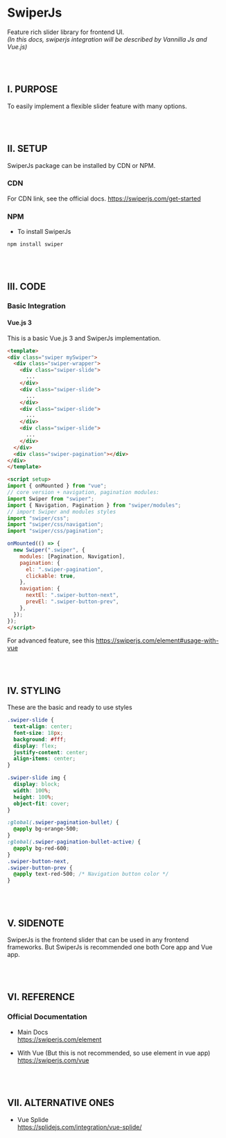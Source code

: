 # SwiperJs
Feature rich slider library for frontend UI.
<br/><i>(In this docs, swiperjs integration will be described by Vannilla Js and Vue.js)</i>

<br/><br/>

## I. PURPOSE
To easily implement a flexible slider feature with many options.

<br/><br/>

## II. SETUP
SwiperJs package can be installed by CDN or NPM. 

### CDN
For CDN link, see the official docs. https://swiperjs.com/get-started

### NPM

- To install SwiperJs

```
npm install swiper
```

<br/><br/>

## III. CODE
### Basic Integration
#### Vue.js 3 
This is a basic Vue.js 3 and SwiperJs implementation.

```html
<template>
<div class="swiper mySwiper">
  <div class="swiper-wrapper">
    <div class="swiper-slide">
      ...
    </div>
    <div class="swiper-slide">
      ...
    </div>
    <div class="swiper-slide">
      ...
    </div>
    <div class="swiper-slide">
      ...
    </div>
  </div>
  <div class="swiper-pagination"></div>
</div>
</template>

<script setup>
import { onMounted } from "vue";
// core version + navigation, pagination modules:
import Swiper from "swiper";
import { Navigation, Pagination } from "swiper/modules";
// import Swiper and modules styles
import "swiper/css";
import "swiper/css/navigation";
import "swiper/css/pagination";

onMounted(() => {
  new Swiper(".swiper", {
    modules: [Pagination, Navigation],
    pagination: {
      el: ".swiper-pagination",
      clickable: true,
    },
    navigation: {
      nextEl: ".swiper-button-next",
      prevEl: ".swiper-button-prev",
    },
  });
});
</script>
```
For advanced feature, see this https://swiperjs.com/element#usage-with-vue

<br/><br/>

## IV. STYLING
These are the basic and ready to use styles
```css
.swiper-slide {
  text-align: center;
  font-size: 18px;
  background: #fff;
  display: flex;
  justify-content: center;
  align-items: center;
}

.swiper-slide img {
  display: block;
  width: 100%;
  height: 100%;
  object-fit: cover;
}

:global(.swiper-pagination-bullet) {
  @apply bg-orange-500;
}
:global(.swiper-pagination-bullet-active) {
  @apply bg-red-600;
}
.swiper-button-next,
.swiper-button-prev {
  @apply text-red-500; /* Navigation button color */
}
```

<br/><br/>

## V. SIDENOTE
SwiperJs is the frontend slider that can be used in any frontend frameworks. But SwiperJs is recommended one both Core app and Vue app.

<br/><br/>

## VI. REFERENCE
### Official Documentation
- Main Docs
<br/> https://swiperjs.com/element

- With Vue (But this is not recommended, so use element in vue app)
<br/> https://swiperjs.com/vue

<br/><br/>

## VII. ALTERNATIVE ONES
- Vue Splide
<br/> https://splidejs.com/integration/vue-splide/
